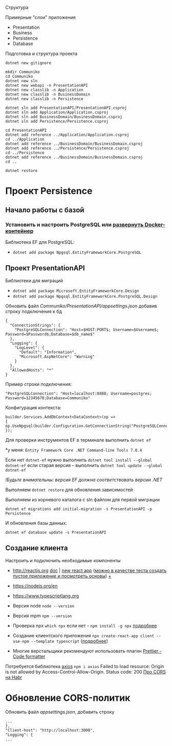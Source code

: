 Структура

Примерные "слои" приложения 
- Presentation
- Business
- Persistence
- Database

Подготовка и структура проекта

```
dotnet new gitignore

mkdir Communiko
cd Communiko
dotnet new sln
dotnet new webapi -n PresentationAPI
dotnet new classlib -n Application
dotnet new classlib -n BusinessDomain
dotnet new classlib -n Persistence

```

```
dotnet sln add PresentationAPI/PresentationAPI.csproj
dotnet sln add Application/Application.csproj
dotnet sln add BusinessDomain/BusinessDomain.csproj
dotnet sln add Persistence/Persistence.csproj
```

```
cd PresentationAPI
dotnet add reference ../Application/Application.csproj
cd ../Application
dotnet add reference ../BusinessDomain/BusinessDomain.csproj
dotnet add reference ../Persistence/Persistence.csproj
cd ../Persistence
dotnet add reference ../BusinessDomain/BusinessDomain.csproj
cd ..
```

```
dotnet restore
```

# Проект Persistence

## Начало работы с базой

### Установить и настроить PostgreSQL или [развернуть Docker-контейнер](https://t.me/iksergeyru/176)

Библиотека EF для PostgreSQL:
- `dotnet add package Npgsql.EntityFrameworkCore.PostgreSQL`

## Проект PresentationAPI

Библиотеки для миграций 
- `dotnet add package Microsoft.EntityFrameworkCore.Design`
- `dotnet add package Npgsql.EntityFrameworkCore.PostgreSQL.Design`


Обновить файл _Communiko/PresentationAPI/appsettings.json_ 
добавив строку подключения к бд

```
{
  "ConnectionStrings": {
    "PostgreSQLConnection": "Host=$HOST:PORT$; Username=$Username$; Password=$Password$;Database=$db_name$"
  },
  "Logging": {
    "LogLevel": {
      "Default": "Information",
      "Microsoft.AspNetCore": "Warning"
    }
  },
  "AllowedHosts": "*"
}
```

Пример строки подключения: 
```
"PostgreSQLConnection": "Host=localhost:8888; Username=postgres; Password=12345678;Database=Communiko"
```

Конфигурация контекста:

```
builder.Services.AddDbContext<DataContext>(op =>
{
op.UseNpgsql(builder.Configuration.GetConnectionString("PostgreSQLConnection"));
});
```

Для проверки инструментов EF в терминале выполнить `dotnet ef`

*у меня: `Entity Framework Core .NET Command-line Tools 7.0.4`

Если нет `dotnet-ef` нужно выполнить 
`dotnet tool install --global dotnet-ef`
если старая версия – выполнить `dotnet tool update --global dotnet-ef`

_!Будьте внимательны: версия EF должна соответствовать версии .NET_

Выполняем `dotnet restore` для обновления зависимостей 

Выполняем из корневого каталога с sln файлом для первой миграции

`dotnet ef migrations add initial-migration -s PresentationAPI -p Persistence`

И обновления базы данных:

`dotnet ef database update -s PresentationAPI`


## Создание клиента 

Настроить и подключить необходимые компоненты
- http://reactjs.org [doc](https://react.dev/learn) | [new react app](https://react.dev/learn/start-a-new-react-project) ([можно в качестве теста создать пустое приложение и посмотреть основы](#)) [+](https://create-react-app.dev)
- https://nodejs.org/en
- https://www.typescriptlang.org

- Версия node `node --version`
- Версия mpm `npm --version `
- Проверка npx `which npx` если нет - `npm install -g npx` [подробнее](https://dev-gang.ru/article/npm-protiv-npx-v-czem-raznica-hsvo0oxvqs/)
- Создание клиентского приложения `npx create-react-app client --use-npm --template typescript` ([подробнее](https://create-react-app.dev/docs/adding-typescript/))
- Многие верстальщики рекомендуют использовать плагин [Prettier - Code formatter](https://marketplace.visualstudio.com/items?itemName=esbenp.prettier-vscode)

Потребуется библиотека [axios](https://www.npmjs.com/package/axios) `npm i axios`
Failed to load resource: Origin is not allowed by Access-Control-Allow-Origin. Status code: 200 [Про CORS на Habr](https://habr.com/ru/companies/macloud/articles/553826/)

# Обновление CORS-политик

Обновить файл _appsettings.json_, добавить строку

```
...
},
"Client-host": "http://localhost:3000",
"Logging": {
...
```
